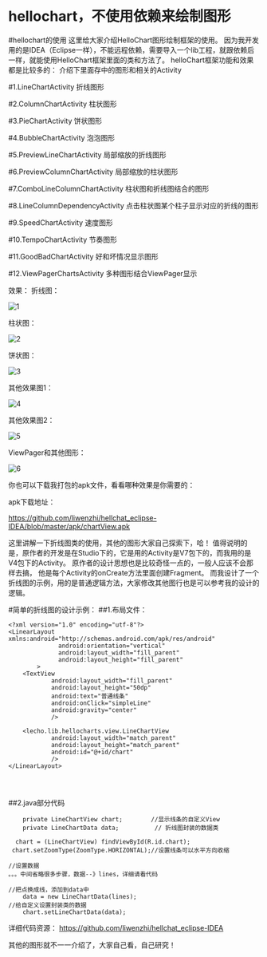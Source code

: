 # hellochart，不使用依赖来绘制图形
#hellochart的使用
这里给大家介绍HelloChart图形绘制框架的使用。
因为我开发用的是IDEA（Eclipse一样），不能远程依赖，需要导入一个lib工程，就跟依赖后一样，就能使用HelloChart框架里面的类和方法了。
helloChart框架功能和效果都是比较多的：
介绍下里面存中的图形和相关的Activity


#1.LineChartActivity   			折线图形

#2.ColumnChartActivity 			柱状图形

#3.PieChartActivity    			饼状图形

#4.BubbleChartActivity 			泡泡图形

#5.PreviewLineChartActivity		局部缩放的折线图形

#6.PreviewColumnChartActivity	局部缩放的柱状图形

#7.ComboLineColumnChartActivity 柱状图和折线图结合的图形

#8.LineColumnDependencyActivity 点击柱状图某个柱子显示对应的折线的图形

#9.SpeedChartActivity 			速度图形

#10.TempoChartActivity			节奏图形

#11.GoodBadChartActivity 		好和坏情况显示图形

#12.ViewPagerChartsActivity		多种图形结合ViewPager显示




效果：
折线图：

![1](http://i.imgur.com/LQhLrV7.gif)

柱状图：

![2](http://i.imgur.com/J8Q7J3h.gif)

饼状图：

![3](http://i.imgur.com/3gpJ1gW.gif)


其他效果图1：

![4](http://i.imgur.com/gWETDvP.gif)

其他效果图2：

![5](http://i.imgur.com/uXmNufZ.gif)

ViewPager和其他图形：

![6](http://i.imgur.com/X0rqQo8.gif)

你也可以下载我打包的apk文件，看看哪种效果是你需要的：

apk下载地址：

https://github.com/liwenzhi/hellchat_eclipse-IDEA/blob/master/apk/chartView.apk


这里讲解一下折线图类的使用，其他的图形大家自己探索下，哈！
值得说明的是，原作者的开发是在Studio下的，它是用的Activity是V7包下的，而我用的是V4包下的Activity。
原作者的设计思想也是比较奇怪一点的，一般人应该不会那样去搞，
他是每个Activity的onCreate方法里面创建Fragment。
而我设计了一个折线图的示例，用的是普通逻辑方法，大家修改其他图行也是可以参考我的设计的逻辑。

#简单的折线图的设计示例：
##1.布局文件：
```
<?xml version="1.0" encoding="utf-8"?>
<LinearLayout xmlns:android="http://schemas.android.com/apk/res/android"
              android:orientation="vertical"
              android:layout_width="fill_parent"
              android:layout_height="fill_parent"
        >
    <TextView
            android:layout_width="fill_parent"
            android:layout_height="50dp"
            android:text="普通线条"
            android:onClick="simpleLine"
            android:gravity="center"
            />

    <lecho.lib.hellocharts.view.LineChartView
            android:layout_width="match_parent"
            android:layout_height="match_parent"
            android:id="@+id/chart"
            />
</LinearLayout>




```


##2.java部分代码

```
    private LineChartView chart;        //显示线条的自定义View
    private LineChartData data;          // 折线图封装的数据类

  chart = (LineChartView) findViewById(R.id.chart);
 chart.setZoomType(ZoomType.HORIZONTAL);//设置线条可以水平方向收缩

//设置数据
。。。中间省略很多步骤，数据--》lines，详细请看代码

//把点换成线，添加到data中
    data = new LineChartData(lines);
//给自定义设置封装类的数据
    chart.setLineChartData(data);

```
详细代码资源：
https://github.com/liwenzhi/hellchat_eclipse-IDEA

其他的图形就不一一介绍了，大家自己看，自己研究！





